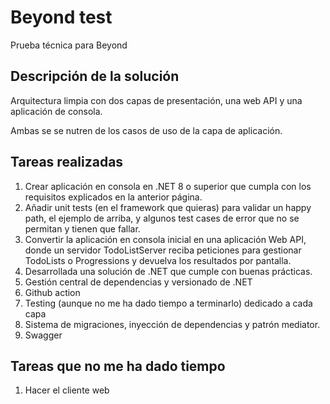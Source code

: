 ﻿# Beyond test

Prueba técnica para Beyond

## Descripción de la solución

Arquitectura limpia con dos capas de presentación, una web API y una aplicación de consola.

Ambas se se nutren de los casos de uso de la capa de aplicación.

## Tareas realizadas

1. Crear aplicación en consola en .NET 8 o superior que cumpla
   con los requisitos explicados en la anterior página.
2. Añadir unit tests (en el framework que quieras) para
   validar un happy path, el ejemplo de arriba, y algunos
   test cases de error que no se permitan y tienen que fallar.
3. Convertir la aplicación en consola inicial en una aplicación
   Web API, donde un servidor TodoListServer reciba peticiones para
   gestionar TodoLists o Progressions y devuelva los resultados por pantalla.
4. Desarrollada una solución de .NET que cumple con buenas prácticas.
5. Gestión central de dependencias y versionado de .NET
6. Github action
7. Testing (aunque no me ha dado tiempo a terminarlo) dedicado a cada capa
8. Sistema de migraciones, inyección de dependencias y patrón mediator.
9. Swagger 

## Tareas que no me ha dado tiempo

1. Hacer el cliente web
